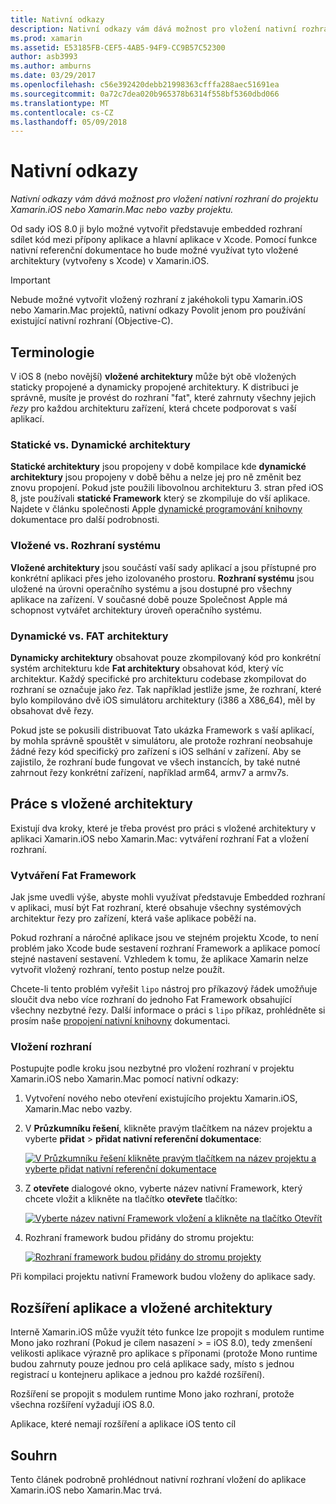 ```yaml
---
title: Nativní odkazy
description: Nativní odkazy vám dává možnost pro vložení nativní rozhraní do projektu Xamarin.iOS nebo Xamarin.Mac nebo vazby projektu.
ms.prod: xamarin
ms.assetid: E53185FB-CEF5-4AB5-94F9-CC9B57C52300
author: asb3993
ms.author: amburns
ms.date: 03/29/2017
ms.openlocfilehash: c56e392420debb21998363cfffa288aec51691ea
ms.sourcegitcommit: 0a72c7dea020b965378b6314f558bf5360dbd066
ms.translationtype: MT
ms.contentlocale: cs-CZ
ms.lasthandoff: 05/09/2018
---
```

# <a name="native-references"></a>Nativní odkazy

_Nativní odkazy vám dává možnost pro vložení nativní rozhraní do projektu Xamarin.iOS nebo Xamarin.Mac nebo vazby projektu._


Od sady iOS 8.0 ji bylo možné vytvořit představuje embedded rozhraní sdílet kód mezi přípony aplikace a hlavní aplikace v Xcode. Pomocí funkce nativní referenční dokumentace ho bude možné využívat tyto vložené architektury (vytvořeny s Xcode) v Xamarin.iOS.
 
> [!IMPORTANT]
> Nebude možné vytvořit vložený rozhraní z jakéhokoli typu Xamarin.iOS nebo Xamarin.Mac projektů, nativní odkazy Povolit jenom pro používání existující nativní rozhraní (Objective-C).




<a name="Terminology" />

## <a name="terminology"></a>Terminologie

V iOS 8 (nebo novější) **vložené architektury** může být obě vložených staticky propojené a dynamicky propojené architektury. K distribuci je správně, musíte je provést do rozhraní "fat", které zahrnuty všechny jejich _řezy_ pro každou architekturu zařízení, která chcete podporovat s vaší aplikací.

<a name="Static-vs-Dynamic-Frameworks" />

### <a name="static-vs-dynamic-frameworks"></a>Statické vs. Dynamické architektury

**Statické architektury** jsou propojeny v době kompilace kde **dynamické architektury** jsou propojeny v době běhu a nelze jej pro ně změnit bez znovu propojení. Pokud jste použili libovolnou architekturu 3. stran před iOS 8, jste používali **statické Framework** který se zkompiluje do vší aplikace. Najdete v článku společnosti Apple [dynamické programování knihovny](https://developer.apple.com/library/mac/documentation/DeveloperTools/Conceptual/DynamicLibraries/100-Articles/OverviewOfDynamicLibraries.html#//apple_ref/doc/uid/TP40001873-SW1) dokumentace pro další podrobnosti.

<a name="Embedded-vs-System-Frameworks" />

### <a name="embedded-vs-system-frameworks"></a>Vložené vs. Rozhraní systému

**Vložené architektury** jsou součástí vaší sady aplikací a jsou přístupné pro konkrétní aplikaci přes jeho izolovaného prostoru. **Rozhraní systému** jsou uložené na úrovni operačního systému a jsou dostupné pro všechny aplikace na zařízení. V současné době pouze Společnost Apple má schopnost vytvářet architektury úroveň operačního systému.

<a name="Thin-vs-Fat-Frameworks" />

### <a name="thin-vs-fat-frameworks"></a>Dynamické vs. FAT architektury

**Dynamicky architektury** obsahovat pouze zkompilovaný kód pro konkrétní systém architekturu kde **Fat architektury** obsahovat kód, který víc architektur. Každý specifické pro architekturu codebase zkompilovat do rozhraní se označuje jako _řez_. Tak například jestliže jsme, že rozhraní, které bylo kompilováno dvě iOS simulátoru architektury (i386 a X86_64), měl by obsahovat dvě řezy.

Pokud jste se pokusili distribuovat Tato ukázka Framework s vaší aplikací, by mohla správně spouštět v simulátoru, ale protože rozhraní neobsahuje žádné řezy kód specifický pro zařízení s iOS selhání v zařízení. Aby se zajistilo, že rozhraní bude fungovat ve všech instancích, by také nutné zahrnout řezy konkrétní zařízení, například arm64, armv7 a armv7s.

<a name="Working-with-Embedded-Frameworks" />

## <a name="working-with-embedded-frameworks"></a>Práce s vložené architektury

Existují dva kroky, které je třeba provést pro práci s vložené architektury v aplikaci Xamarin.iOS nebo Xamarin.Mac: vytváření rozhraní Fat a vložení rozhraní.

<a name="Overview" />

### <a name="creating-a-fat-framework"></a>Vytváření Fat Framework

Jak jsme uvedli výše, abyste mohli využívat představuje Embedded rozhraní v aplikaci, musí být Fat rozhraní, které obsahuje všechny systémových architektur řezy pro zařízení, která vaše aplikace poběží na.

Pokud rozhraní a náročné aplikace jsou ve stejném projektu Xcode, to není problém jako Xcode bude sestavení rozhraní Framework a aplikace pomocí stejné nastavení sestavení. Vzhledem k tomu, že aplikace Xamarin nelze vytvořit vložený rozhraní, tento postup nelze použít.

Chcete-li tento problém vyřešit `lipo` nástroj pro příkazový řádek umožňuje sloučit dva nebo více rozhraní do jednoho Fat Framework obsahující všechny nezbytné řezy. Další informace o práci s `lipo` příkaz, prohlédněte si prosím naše [propojení nativní knihovny](~/ios/platform/native-interop.md) dokumentaci.

<a name="Embedding-a-Framework" />

### <a name="embedding-a-framework"></a>Vložení rozhraní

Postupujte podle kroku jsou nezbytné pro vložení rozhraní v projektu Xamarin.iOS nebo Xamarin.Mac pomocí nativní odkazy:

1. Vytvoření nového nebo otevření existujícího projektu Xamarin.iOS, Xamarin.Mac nebo vazby.
2. V **Průzkumníku řešení**, klikněte pravým tlačítkem na název projektu a vyberte **přidat** > **přidat nativní referenční dokumentace**: 

    [![](native-references-images/ref01.png "V Průzkumníku řešení klikněte pravým tlačítkem na název projektu a vyberte přidat nativní referenční dokumentace")](native-references-images/ref01.png#lightbox)
3. Z **otevřete** dialogové okno, vyberte název nativní Framework, který chcete vložit a klikněte na tlačítko **otevřete** tlačítko: 

    [![](native-references-images/ref02.png "Vyberte název nativní Framework vložení a klikněte na tlačítko Otevřít")](native-references-images/ref02.png#lightbox)
4. Rozhraní framework budou přidány do stromu projektu: 

    [![](native-references-images/ref03.png "Rozhraní framework budou přidány do stromu projekty")](native-references-images/ref03.png#lightbox)

Při kompilaci projektu nativní Framework budou vloženy do aplikace sady.

<a name="App-Extensions-and-Embedded-Frameworks" />

## <a name="app-extensions-and-embedded-frameworks"></a>Rozšíření aplikace a vložené architektury

Interně Xamarin.iOS může využít této funkce lze propojit s modulem runtime Mono jako rozhraní (Pokud je cílem nasazení > = iOS 8.0), tedy zmenšení velikosti aplikace výrazně pro aplikace s příponami (protože Mono runtime budou zahrnuty pouze jednou pro celá aplikace sady, místo s jednou registrací u kontejneru aplikace a jednou pro každé rozšíření).

Rozšíření se propojit s modulem runtime Mono jako rozhraní, protože všechna rozšíření vyžadují iOS 8.0.

Aplikace, které nemají rozšíření a aplikace iOS tento cíl 

<a name="Summary" />

## <a name="summary"></a>Souhrn

Tento článek podrobně prohlédnout nativní rozhraní vložení do aplikace Xamarin.iOS nebo Xamarin.Mac trvá.

